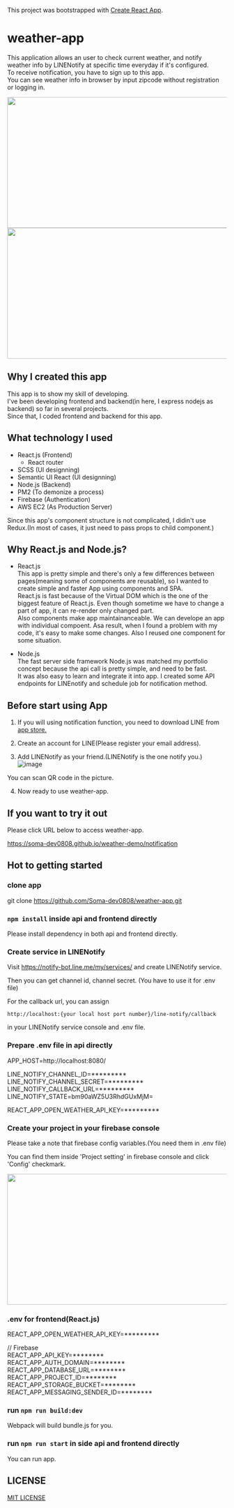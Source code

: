 This project was bootstrapped with [Create React App](https://github.com/facebook/create-react-app).

# weather-app

This application allows an user to check current weather, and notify weather info by LINENotify at specific time everyday if it's configured. <br>
To receive notification, you have to sign up to this app. <br>
You can see weather info in browser by input zipcode without registration or logging in. <br>

<img src="https://user-images.githubusercontent.com/55787141/74496560-fa45b000-4f15-11ea-8a29-eca19641cd13.png" width="570" height="300">

<img src="https://user-images.githubusercontent.com/55787141/74497208-f581fb80-4f17-11ea-8c7d-f40ce0ddf5db.jpg" width="570" height="300">



## Why I created this app

This app is to show my skill of developing. <br>
I've been developing frontend and backend(in here, I express nodejs as backend) so far in several projects. <br>
Since that, I coded frontend and backend for this app. <br>



## What technology I used

* React.js (Frontend) <br>
  - React router
* SCSS (UI designning)
* Semantic UI React (UI designning)
* Node.js (Backend)
* PM2 (To demonize a process)
* Firebase (Authentication)
* AWS EC2 (As Production Server)

Since this app's component structure is not complicated, I didin't use Redux.(In most of cases, it just need to pass props to child component.)



## Why React.js and Node.js? 

* React.js <br>
This app is pretty simple and there's only a few differences between pages(meaning some of components are reusable), so I wanted to create simple and faster App using components and SPA. <br>
React.js is fast because of the Virtual DOM which is the one of the biggest feature of React.js. Even though sometime we have to change a part of app, it can re-render only changed part. <br> 
Also components make app maintainanceable. We can develope an app with individual compoent. Asa result, when I found a problem with my code, it's easy to make some changes. Also I reused one component for some situation. <br>

* Node.js <br>
The fast server side framework Node.js was matched my portfolio concept because the api call is pretty simple, and need to be fast. <br>
It was also easy to learn and integrate it into app. I created some API endpoints for LINEnotify and schedule job for notification method. <br>



## Before start using App

1. If you will using notification function, you need to download LINE from [app store.](https://line.me/en-US/download)

2. Create an account for LINE(Please register your email address).

3. Add LINENotify as your friend.(LINENotify is the one notify you.)
![image](https://user-images.githubusercontent.com/55787141/74505415-09d2f200-4f32-11ea-9cca-9d1d4e1090b2.png)

You can scan QR code in the picture.

4. Now ready to use weather-app.



## If you want to try it out

Please click URL below to access weather-app.

https://soma-dev0808.github.io/weather-demo/notification



## Hot to getting started

### clone app

git clone https://github.com/Soma-dev0808/weather-app.git

###  `npm install` inside api and frontend directly

Please install dependency in both api and frontend directly.

### Create service in LINENotify

Visit https://notify-bot.line.me/my/services/ and create LINENotify service. <br>

Then you can get channel id, channel secret. (You have to use it for .env file) <br>

For the callback url, you can assign  <br>

`http://localhost:{your local host port number}/line-notify/callback` <br>

in your LINENotify service console and .env file.

### Prepare .env file in api directly

APP_HOST=http://localhost:8080/

LINE_NOTIFY_CHANNEL_ID=********* <br>
LINE_NOTIFY_CHANNEL_SECRET=********* <br>
LINE_NOTIFY_CALLBACK_URL=********* <br>
LINE_NOTIFY_STATE=bm90aWZ5U3RhdGUxMjM= <br>

REACT_APP_OPEN_WEATHER_API_KEY=********* <br>


### Create your project in your firebase console

Please take a note that firebase config variables.(You need them in .env file) <br>

You can find them inside 'Project setting' in firebase console and click 'Config' checkmark. <br>

<img src="https://user-images.githubusercontent.com/55787141/74521018-a8237f80-4f53-11ea-8faa-a25451370eca.jpg" width="570" height="300">



### .env for frontend(React.js)
REACT_APP_OPEN_WEATHER_API_KEY=*********

// Firebase <br>
REACT_APP_API_KEY=******** <br> 
REACT_APP_AUTH_DOMAIN=******** <br>
REACT_APP_DATABASE_URL=******** <br>
REACT_APP_PROJECT_ID=******** <br>
REACT_APP_STORAGE_BUCKET=******** <br>
REACT_APP_MESSAGING_SENDER_ID=******** <br>


### run `npm run build:dev`

Webpack will build bundle.js for you.

### run `npm run start` in side api and frontend directly

You can run app.

## LICENSE

[MIT LICENSE](https://github.com/Soma-dev0808/weather-app/blob/master/LICENSE)
